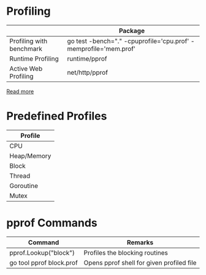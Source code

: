 # Profiling

|                          | Package                                                          |
|--------------------------|------------------------------------------------------------------|
| Profiling with benchmark | go test -bench="." -cpuprofile='cpu.prof' -memprofile='mem.prof' |
| Runtime Profiling        | runtime/pprof                                                    |
| Active Web Profiling     | net/http/pprof                                                   |

[Read more](https://github.com/google/pprof)

# Predefined Profiles

| Profile     |
|-------------|
| CPU         |
| Heap/Memory |
| Block       |
| Thread      |
| Goroutine   |
| Mutex       |

# pprof Commands

| Command                  | Remarks                                   |
|--------------------------|-------------------------------------------|
| pprof.Lookup("block")    | Profiles the blocking routines            |
| go tool pprof block.prof | Opens pprof shell for given profiled file |

